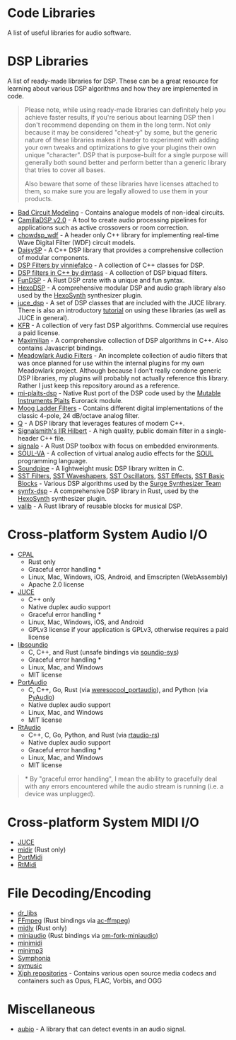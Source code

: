 # Code Libraries

A list of useful libraries for audio software.

# DSP Libraries

A list of ready-made libraries for DSP. These can be a great resource for learning about various DSP algorithms and how they are implemented in code.

> Please note, while using ready-made libraries can definitely help you achieve faster results, if you're serious about learning DSP then I don't recommend depending on them in the long term. Not only because it may be considered "cheat-y" by some, but the generic nature of these libraries makes it harder to experiment with adding your own tweaks and optimizations to give your plugins their own unique "character". DSP that is purpose-built for a single purpose will generally both sound better and perform better than a generic library that tries to cover all bases.
>
> Also beware that some of these libraries have licenses attached to them, so make sure you are legally allowed to use them in your products.

- [Bad Circuit Modeling](https://github.com/jatinchowdhury18/Bad-Circuit-Modelling) - Contains analogue models of non-ideal circuits.
- [CamillaDSP v2.0](https://github.com/HEnquist/camilladsp) - A tool to create audio processing pipelines for applications such as active crossovers or room correction.
- [chowdsp_wdf](https://github.com/Chowdhury-DSP/chowdsp_wdf) - A header only C++ library for implementing real-time Wave Digital Filter (WDF) circuit models.
- [DaisySP](https://github.com/electro-smith/DaisySP) - A C++ DSP library that provides a comprehensive collection of modular components.
- [DSP Filters by vinniefalco](https://github.com/vinniefalco/DSPFilters) - A collection of C++ classes for DSP.
- [DSP filters in C++ by dimtass](https://github.com/dimtass/DSP-Cpp-filters) - A collection of DSP biquad filters.
- [FunDSP](https://github.com/SamiPerttu/fundsp) - A Rust DSP crate with a unique and fun syntax.
- [HexoDSP](https://github.com/WeirdConstructor/HexoDSP) - A comprehensive modular DSP and audio graph library also used by the [HexoSynth] synthesizer plugin.
- [juce_dsp](https://docs.juce.com/master/group__juce__dsp.html) - A set of DSP classes that are included with the JUCE library. There is also an introductory [tutorial](https://docs.juce.com/master/tutorial_dsp_introduction.html) on using these libraries (as well as JUCE in general).
- [KFR](https://kfrlib.com/) - A collection of very fast DSP algorithms. Commercial use requires a paid license.
- [Maximilian](https://github.com/micknoise/Maximilian) - A comprehensive collection of DSP algorithms in C++. Also contains Javascript bindings.
- [Meadowlark Audio Filters](https://github.com/MeadowlarkDAW/audio-filters) - An incomplete collection of audio filters that was once planned for use within the internal plugins for my own Meadowlark project. Although because I don't really condone generic DSP libraries, my plugins will probably not actually reference this library. Rather I just keep this repository around as a reference.
- [mi-plaits-dsp](https://github.com/sourcebox/mi-plaits-dsp-rs.git) - Native Rust port of the DSP code used by the [Mutable Instruments Plaits](https://pichenettes.github.io/mutable-instruments-documentation/modules/plaits/) Eurorack module.
- [Moog Ladder Filters](https://github.com/ddiakopoulos/MoogLadders) - Contains different digital implementations of the classic 4-pole, 24 dB/octave analog filter.
- [Q](https://github.com/cycfi/q) - A DSP library that leverages features of modern C++.
- [Signalsmith's IIR Hilbert](https://github.com/Signalsmith-Audio/hilbert-iir) - A high quality, public domain filter in a single-header C++ file.
- [signalo](https://github.com/signalo/signalo) - A Rust DSP toolbox with focus on embedded environments.
- [SOUL-VA](https://github.com/thezhe/SOUL-VA) - A collection of virtual analog audio effects for the [SOUL](https://github.com/soul-lang/SOUL) programming language.
- [Soundpipe](https://github.com/shybyte/soundpipe) - A lightweight music DSP library written in C.
- [SST Filters](https://github.com/surge-synthesizer/sst-filters), [SST Waveshapers](https://github.com/surge-synthesizer/sst-waveshapers), [SST Oscillators](https://github.com/surge-synthesizer/sst-oscillators-mit), [SST Effects](https://github.com/surge-synthesizer/sst-effects), [SST Basic Blocks](https://github.com/surge-synthesizer/sst-basic-blocks) - Various DSP algorithms used by the [Surge Synthesizer Team](https://surge-synth-team.org/)
- [synfx-dsp](https://github.com/WeirdConstructor/synfx-dsp) - A comprehensive DSP library in Rust, used by the [HexoSynth] synthesizer plugin.
- [valib](https://github.com/SolarLiner/valib) - A Rust library of reusable blocks for musical DSP.

# Cross-platform System Audio I/O

- [CPAL](https://crates.io/crates/cpal)
    - Rust only
    - Graceful error handling *
    - Linux, Mac, Windows, iOS, Android, and Emscripten (WebAssembly)
    - Apache 2.0 license
- [JUCE]
    - C++ only
    - Native duplex audio support
    - Graceful error handling *
    - Linux, Mac, Windows, iOS, and Android
    - GPLv3 license if your application is GPLv3, otherwise requires a paid license
- [libsoundio](https://github.com/andrewrk/libsoundio)
    - C, C++, and Rust (unsafe bindings via [soundio-sys](https://crates.io/crates/soundio-sys))
    - Graceful error handling *
    - Linux, Mac, and Windows
    - MIT license
- [PortAudio](https://github.com/PortAudio/portaudio)
    - C, C++, Go, Rust (via [weresocool_portaudio](https://crates.io/crates/weresocool_portaudio)), and Python (via [PyAudio](https://pypi.org/project/PyAudio/))
    - Native duplex audio support
    - Linux, Mac, and Windows
    - MIT license
- [RtAudio](https://github.com/thestk/rtaudio)
    - C++, C, Go, Python, and Rust (via [rtaudio-rs](https://github.com/BillyDM/rtaudio-rs))
    - Native duplex audio support
    - Graceful error handling *
    - Linux, Mac, and Windows
    - MIT license

> \* By "graceful error handling", I mean the ability to gracefully deal with any errors encountered while the audio stream is running (i.e. a device was unplugged).

# Cross-platform System MIDI I/O

- [JUCE]
- [midir](https://crates.io/crates/midir) (Rust only)
- [PortMidi](https://github.com/PortMidi/PortMidi)
- [RtMidi](https://github.com/thestk/rtmidi)

# File Decoding/Encoding

- [dr_libs](https://github.com/mackron/dr_libs)
- [FFmpeg](https://ffmpeg.org/) (Rust bindings via [ac-ffmpeg](https://crates.io/crates/ac-ffmpeg))
- [midly](https://crates.io/crates/midly) (Rust only)
- [miniaudio](https://github.com/mackron/miniaudio) (Rust bindings via [om-fork-miniaudio](https://crates.io/crates/om-fork-miniaudio))
- [minimidi](https://github.com/lzqlzzq/minimidi)
- [minimp3](https://github.com/lieff/minimp3)
- [Symphonia](https://github.com/pdeljanov/Symphonia)
- [symusic](https://github.com/Yikai-Liao/symusic)
- [Xiph repositories](https://github.com/xiph) - Contains various open source media codecs and containers such as Opus, FLAC, Vorbis, and OGG

# Miscellaneous

- [aubio](https://github.com/aubio/aubio) - A library that can detect events in an audio signal.

[JUCE]: https://juce.com/
[Hexosynth]: https://github.com/WeirdConstructor/HexoSynth
